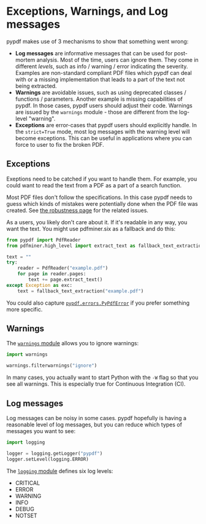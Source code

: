 # Exceptions, Warnings, and Log messages

pypdf makes use of 3 mechanisms to show that something went wrong:

* **Log messages** are informative messages that can be used for post-mortem
  analysis. Most of the time, users can ignore them. They come in different
  *levels*, such as info / warning / error indicating the severity.
  Examples are non-standard compliant PDF files which pypdf can deal with or
  a missing implementation that leads to a part of the text not being extracted.
* **Warnings** are avoidable issues, such as using deprecated classes /
  functions / parameters. Another example is missing capabilities of pypdf.
  In those cases, pypdf users should adjust their code. Warnings
  are issued by the `warnings` module - those are different from the log-level
  "warning".
* **Exceptions** are error-cases that pypdf users should explicitly handle.
  In the `strict=True` mode, most log messages with the warning level will
  become exceptions. This can be useful in applications where you can force to
  user to fix the broken PDF.


## Exceptions

Exeptions need to be catched if you want to handle them. For example, you could
want to read the text from a PDF as a part of a search function.

Most PDF files don't follow the specifications. In this case pypdf needs to
guess which kinds of mistakes were potentially done when the PDF file was created.
See [the robustness page](robustness.md) for the related issues.

As a users, you likely don't care about it. If it's readable in any way, you
want the text. You might use pdfminer.six as a fallback and do this:

```python
from pypdf import PdfReader
from pdfminer.high_level import extract_text as fallback_text_extraction

text = ""
try:
    reader = PdfReader("example.pdf")
    for page in reader.pages:
        text += page.extract_text()
except Exception as exc:
    text = fallback_text_extraction("example.pdf")
```

You could also capture [`pypdf.errors.PyPdfError`](https://github.com/py-pdf/pypdf/blob/main/pypdf/errors.py)
if you prefer something more specific.

## Warnings

The [`warnings` module](https://docs.python.org/3/library/warnings.html) allows
you to ignore warnings:

```python
import warnings

warnings.filterwarnings("ignore")
```

In many cases, you actually want to start Python with the `-W` flag so that you
see all warnings. This is especially true for Continuous Integration (CI).

## Log messages

Log messages can be noisy in some cases. pypdf hopefully is having a reasonable
level of log messages, but you can reduce which types of messages you want to
see:

```python
import logging

logger = logging.getLogger("pypdf")
logger.setLevel(logging.ERROR)
```

The [`logging` module](https://docs.python.org/3/library/logging.html#logging-levels)
defines six log levels:

* CRITICAL
* ERROR
* WARNING
* INFO
* DEBUG
* NOTSET
